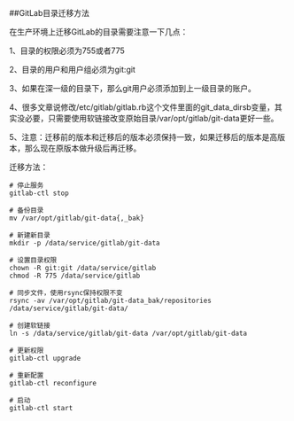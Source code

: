 ##GitLab目录迁移方法

在生产环境上迁移GitLab的目录需要注意一下几点：

1、目录的权限必须为755或者775

2、目录的用户和用户组必须为git:git

3、如果在深一级的目录下，那么git用户必须添加到上一级目录的账户。

4、很多文章说修改/etc/gitlab/gitlab.rb这个文件里面的git_data_dirsb变量，其实没必要，只需要使用软链接改变原始目录/var/opt/gitlab/git-data更好一些。

5、注意：迁移前的版本和迁移后的版本必须保持一致，如果迁移后的版本是高版本，那么现在原版本做升级后再迁移。

迁移方法：
```
# 停止服务
gitlab-ctl stop

# 备份目录
mv /var/opt/gitlab/git-data{,_bak}

# 新建新目录
mkdir -p /data/service/gitlab/git-data

# 设置目录权限
chown -R git:git /data/service/gitlab
chmod -R 775 /data/service/gitlab

# 同步文件，使用rsync保持权限不变
rsync -av /var/opt/gitlab/git-data_bak/repositories /data/service/gitlab/git-data/

# 创建软链接
ln -s /data/service/gitlab/git-data /var/opt/gitlab/git-data

# 更新权限
gitlab-ctl upgrade

# 重新配置
gitlab-ctl reconfigure

# 启动
gitlab-ctl start
```
